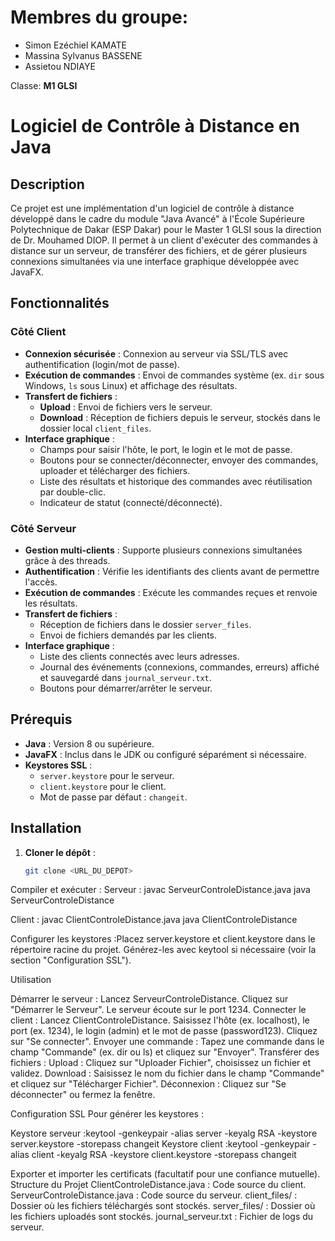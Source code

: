 # Membres du groupe:
- Simon Ezéchiel KAMATE
- Massina Sylvanus BASSENE
- Assietou NDIAYE

Classe: **M1 GLSI**


# Logiciel de Contrôle à Distance en Java

## Description
Ce projet est une implémentation d'un logiciel de contrôle à distance développé dans le cadre du module "Java Avancé" à l'École Supérieure Polytechnique de Dakar (ESP Dakar) pour le Master 1 GLSI sous la direction de Dr. Mouhamed DIOP. Il permet à un client d'exécuter des commandes à distance sur un serveur, de transférer des fichiers, et de gérer plusieurs connexions simultanées via une interface graphique développée avec JavaFX.

## Fonctionnalités
### Côté Client
- **Connexion sécurisée** : Connexion au serveur via SSL/TLS avec authentification (login/mot de passe).
- **Exécution de commandes** : Envoi de commandes système (ex. `dir` sous Windows, `ls` sous Linux) et affichage des résultats.
- **Transfert de fichiers** :
  - **Upload** : Envoi de fichiers vers le serveur.
  - **Download** : Réception de fichiers depuis le serveur, stockés dans le dossier local `client_files`.
- **Interface graphique** :
  - Champs pour saisir l'hôte, le port, le login et le mot de passe.
  - Boutons pour se connecter/déconnecter, envoyer des commandes, uploader et télécharger des fichiers.
  - Liste des résultats et historique des commandes avec réutilisation par double-clic.
  - Indicateur de statut (connecté/déconnecté).

### Côté Serveur
- **Gestion multi-clients** : Supporte plusieurs connexions simultanées grâce à des threads.
- **Authentification** : Vérifie les identifiants des clients avant de permettre l'accès.
- **Exécution de commandes** : Exécute les commandes reçues et renvoie les résultats.
- **Transfert de fichiers** :
  - Réception de fichiers dans le dossier `server_files`.
  - Envoi de fichiers demandés par les clients.
- **Interface graphique** :
  - Liste des clients connectés avec leurs adresses.
  - Journal des événements (connexions, commandes, erreurs) affiché et sauvegardé dans `journal_serveur.txt`.
  - Boutons pour démarrer/arrêter le serveur.

## Prérequis
- **Java** : Version 8 ou supérieure.
- **JavaFX** : Inclus dans le JDK ou configuré séparément si nécessaire.
- **Keystores SSL** :
  - `server.keystore` pour le serveur.
  - `client.keystore` pour le client.
  - Mot de passe par défaut : `changeit`.

## Installation
1. **Cloner le dépôt** :
   ```bash
   git clone <URL_DU_DEPOT>


Compiler et exécuter :
Serveur : javac ServeurControleDistance.java
java ServeurControleDistance

Client : javac ClientControleDistance.java
java ClientControleDistance

Configurer les keystores :Placez server.keystore et client.keystore dans le répertoire racine du projet.
Générez-les avec keytool si nécessaire (voir la section "Configuration SSL").

Utilisation

Démarrer le serveur :
Lancez ServeurControleDistance.
Cliquez sur "Démarrer le Serveur". Le serveur écoute sur le port 1234.
Connecter le client :
Lancez ClientControleDistance.
Saisissez l'hôte (ex. localhost), le port (ex. 1234), le login (admin) et le mot de passe (password123).
Cliquez sur "Se connecter".
Envoyer une commande :
Tapez une commande dans le champ "Commande" (ex. dir ou ls) et cliquez sur "Envoyer".
Transférer des fichiers :
Upload : Cliquez sur "Uploader Fichier", choisissez un fichier et validez.
Download : Saisissez le nom du fichier dans le champ "Commande" et cliquez sur "Télécharger Fichier".
Déconnexion : Cliquez sur "Se déconnecter" ou fermez la fenêtre.

Configuration SSL
Pour générer les keystores :

Keystore serveur :keytool -genkeypair -alias server -keyalg RSA -keystore server.keystore -storepass changeit
Keystore client :keytool -genkeypair -alias client -keyalg RSA -keystore client.keystore -storepass changeit

Exporter et importer les certificats (facultatif pour une confiance mutuelle).
Structure du Projet
ClientControleDistance.java : Code source du client.
ServeurControleDistance.java : Code source du serveur.
client_files/ : Dossier où les fichiers téléchargés sont stockés.
server_files/ : Dossier où les fichiers uploadés sont stockés.
journal_serveur.txt : Fichier de logs du serveur.
